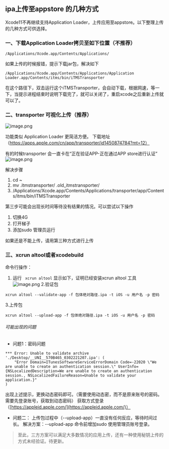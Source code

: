 ## ipa上传至appstore 的几种方式

Xcode11不再继续支持Application Loader，上传应用至appstore。以下整理上传的几种方式可供选择。

### 一、下载Application Loader拷贝至如下位置（不推荐）

```
/Applications/Xcode.app/Contents/Applications/
```

如果上传的时候报错，提示下载jar包，解决如下

```
/Applications/Xcode.app/Contents/Applications/Application Loader.app/Contents/itms/bin/iTMSTransporter
```

在这个路径下，双击运行这个iTMSTransporter，会自动下载，根据网速，等一下，当提示进程结束时说明下载完了，就可以关闭了，重启xcode之后重新上传就可以了。

### 二、transporter 可视化上传（推荐）
![image.png](https://upload-images.jianshu.io/upload_images/2574502-f42caeb854690737.png?imageMogr2/auto-orient/strip%7CimageView2/2/w/1240)

功能类似 Application Loader 更简洁方便。
下载地址（https://apps.apple.com/cn/app/transporter/id1450874784?mt=12）

有的时候transporter 会一直卡在“正在验证APP-正在通过APP store进行认证”
![image.png](https://upload-images.jianshu.io/upload_images/2574502-eee5f9125f7f4d12.png?imageMogr2/auto-orient/strip%7CimageView2/2/w/1240)

解决步骤
1. cd ~
2. mv .itmstransporter/ .old_itmstransporter/
3. /Applications/Xcode.app/Contents/Applications/transporter/app/Contents/itms/bin/iTMSTransporter

第三步可能会出现长时间等待没有结果的情况。可以尝试以下操作
1. 切换4G
2. 打开梯子
3. 添加sudo 管理员运行

如果还是不能上传，请用第三种方式进行上传

### 三、xcrun altool或者xcodebuild

命令行操作：
1. 运行 ` xcrun altool` 显示如下，证明已经安装xcrun altool 工具
![image.png](https://upload-images.jianshu.io/upload_images/2574502-88fcaffe9c7ecae6.png?imageMogr2/auto-orient/strip%7CimageView2/2/w/1240)
2.验证包
```
xcrun altool --validate-app -f 包体绝对路径.ipa -t iOS -u 用户名 -p 密码
```

3.上传包
```
xcrun altool --upload-app -f 包体绝对路径.ipa -t iOS -u 用户名 -p 密码
```

###### 可能出现的问题
- 问题1：密码问题
```
*** Error: Unable to validate archive './Desktop/__UNI__570B465_0302221207.ipa': (
    "Error Domain=ITunesSoftwareServiceErrorDomain Code=-22020 \"We are unable to create an authentication session.\" UserInfo={NSLocalizedDescription=We are unable to create an authentication session., NSLocalizedFailureReason=Unable to validate your application.}"
)
```
出现上述提示，更换动态密码即可。（需要使用动态密，而不是原来账号的密码。需要先登录账号，获取到动态密码）
获取方式登录（[https://appleid.apple.com/](https://appleid.apple.com/)）

- 问题二：
上传包过程中（--upload-app）一直没有任何反应，等待时间过长。
解决方案：--upload-app 命令前增加sudo 使用管理员账号登录。

>至此，三方方案可以满足大多数情况的应用上传，还有一种使用秘钥上传的方式未经验证。待更新。


